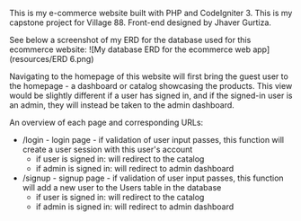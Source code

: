 This is my e-commerce website built with PHP and CodeIgniter 3. This is my capstone project for Village 88. Front-end designed by Jhaver Gurtiza.

See below a screenshot of my ERD for the database used for this ecommerce website:
![My database ERD for the ecommerce web app](resources/ERD 6.png)

Navigating to the homepage of this website will first bring the guest user to the homepage - a dashboard or catalog showcasing the products. This view would be slightly different if a user has signed in, and if the signed-in user is an admin, they will instead be taken to the admin dashboard.

An overview of each page and corresponding URLs:
* /login - login page - if validation of user input passes, this function will create a user session with this user's account
    * if user is signed in: will redirect to the catalog
    * if admin is signed in: will redirect to admin dashboard
* /signup - signup page - if validation of user input passes, this function will add a new user to the Users table in the database
    * if user is signed in: will redirect to the catalog
    * if admin is signed in: will redirect to admin dashboard